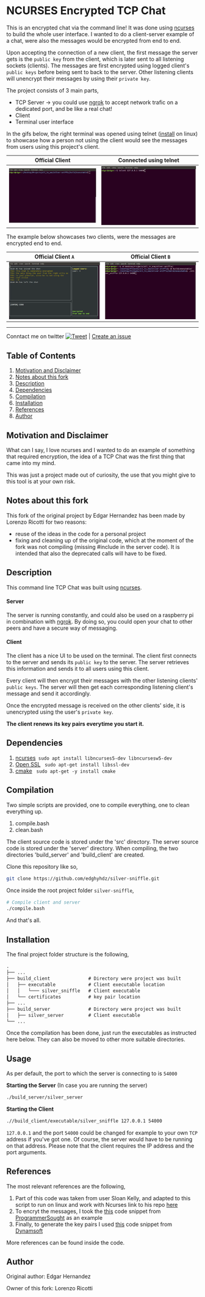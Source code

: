 # NCURSES Encrypted TCP Chat

This is an encrypted chat via the command line! It was done using [ncurses](https://www.gnu.org/software/ncurses/) to build the whole user interface. 
I wanted to do a client-server example of a chat, were also the messages would be encrypted from end to end. 

Upon accepting the connection of a new client, the first message the server gets is the `public key` from the client, which is later sent to all listening sockets (clients). The messages are first encrypted using logged client's `public keys` before being sent to back to the server. Other listening clients will unencrypt their messages by using their `private key`.

The project consists of 3 main parts, 
* TCP Server -> you could use [ngrok](https://ngrok.com/docs#tcp-examples) to accept network trafic on a dedicated port, and be like a real chat!
* Client
* Terminal user interface

In the gifs below, the right terminal was opened using telnet ([install](https://askubuntu.com/a/882032) on linux) to showcase how a person not using the client would see the messages from users using this project's client. 

Official Client            |  Connected using telnet
:-------------------------:|:-------------------------:
![](https://github.com/edghyhdz/silver-sniffle/blob/main/images/client.gif)  |  ![](https://github.com/edghyhdz/silver-sniffle/blob/main/images/telnet.gif)

The example below showcases two clients, were the messages are encrypted end to end.

Official Client `A`          |  Official Client `B`
:-------------------------:|:-------------------------:
![](https://github.com/edghyhdz/silver-sniffle/blob/main/images/client_a.gif)  |  ![](https://github.com/edghyhdz/silver-sniffle/blob/main/images/client_b.gif)

---

Conntact me on twitter [![Tweet](https://img.shields.io/twitter/url/http/shields.io.svg?style=social)](https://twitter.com/messages/compose?recipient_id=46040819) | [Create an issue](https://github.com/edghyhdz/silver-sniffle/issues/new)


## Table of Contents

1. [Motivation and Disclaimer](#motivation-and-disclaimer)
2. [Notes about this fork](#notes-about-this-fork)
3. [Description](#description)
4. [Dependencies](#dependencies)
5. [Compilation](#compilation)
6. [Installation](#installation)
7. [References](#references)
8. [Author](#author)

## Motivation and Disclaimer
What can I say, I love ncurses and I wanted to do an example of something that required encryption, the idea of a TCP Chat was the first thing that came into my mind.

This was just a project made out of curiosity, the use that you might give to this tool is at your own risk.

## Notes about this fork
This fork of the original project by Edgar Hernandez has been made by Lorenzo Ricotti for two reasons:
- reuse of the ideas in the code for a personal project
- fixing and cleaning up of the original code, which at the moment of the fork was not compiling (missing #include in the server code).
It is intended that also the deprecated calls will have to be fixed.

## Description
This command line TCP Chat was built using [ncurses](https://www.gnu.org/software/ncurses/). 

#### Server
The server is running constantly, and could also be used on a raspberry pi in combination with [ngrok](https://ngrok.com/docs#tcp-examples). By doing so, you could open your chat to other peers and have a secure way of messaging. 

#### Client
The client has a nice UI to be used on the terminal. The client first connects to the server and sends its `public key` to the server. The server retrieves this information and sends it to all users using this client. 

Every client will then encrypt their messages with the other listening  clients' `public keys`. The server will then get each corresponding listening client's message and send it accordingly. 

Once the encrypted message is received on the other clients' side, it is unencrypted using the user's `private key`.

**The client renews its key pairs everytime you start it.**

## Dependencies
 1. [ncurses](https://www.gnu.org/software/ncurses/)``` sudo apt install libncurses5-dev libncursesw5-dev```
 2. [Open SSL](https://www.openssl.org/) ``` sudo apt-get install libssl-dev```
 3. [cmake](https://www.gnu.org/software/make/) ``` sudo apt-get -y install cmake```

## Compilation
Two simple scripts are provided, one to compile everything, one to clean everything up.
1. compile.bash
2. clean.bash

The client source code is stored under the 'src' directory.
The server source code is stored under the 'server' directory.
When compiling, the two directories 'build_server' and 'build_client' are created.


Clone this repository like so, 
 ```sh
 git clone https://github.com/edghyhdz/silver-sniffle.git
 ```

 Once inside the root project folder `silver-sniffle`,
 ```sh
 # Compile client and server
./compile.bash 
```

And that's all.

## Installation
The final project folder structure is the following, 

    .
    ├── ...
    ├── build_client              # Directory were project was built
    │   ├── executable            # Client executable location
    │   │   └─── silver_sniffle   # Client executable
    │   └── certificates          # key pair location
    ├── ...
    ├── build_server              # Directory were project was built
    │   ├── silver_server         # Client executable
    └── ...

Once the compilation has been done, just run the executables as instructed here below. They can also be moved to other more suitable directories.

## Usage
As per default, the port to which the server is connecting to is `54000`

**Starting the Server** (In case you are running the server)
```sh
./build_server/silver_server
```

**Starting the Client**
```sh
.//build_client/executable/silver_sniffle 127.0.0.1 54000
```

`127.0.0.1` and the port `54000` could be changed for example to your own `TCP` address if you've got one. Of course, the server would have to be running on that address.
Please note that the client requires the IP address and the port arguments.

## References
The most relevant references are the following, 

1. Part of this code was taken from user Sloan Kelly, and adapted to this script to run on linux and work with Ncurses
link to his repo [here](https://bitbucket.org/sloankelly/youtube-source-repository/src/master/cpp/networking/MultipleClientsBarebonesServer/MultipleClientsBarebonesServer/)
2. To encryt the messages, I took the [this](https://www.programmersought.com/article/37955188510/) code snippet from [ProgrammerSought](https://www.programmersought.com/) as an example
3. Finally, to generate the key pairs I used [this](https://www.dynamsoft.com/codepool/how-to-use-openssl-generate-rsa-keys-cc.html) code snippet from [Dynamsoft](https://www.dynamsoft.com)

More references can be found inside the code.

## Author
Original author: Edgar Hernandez

Owner of this fork: Lorenzo Ricotti
